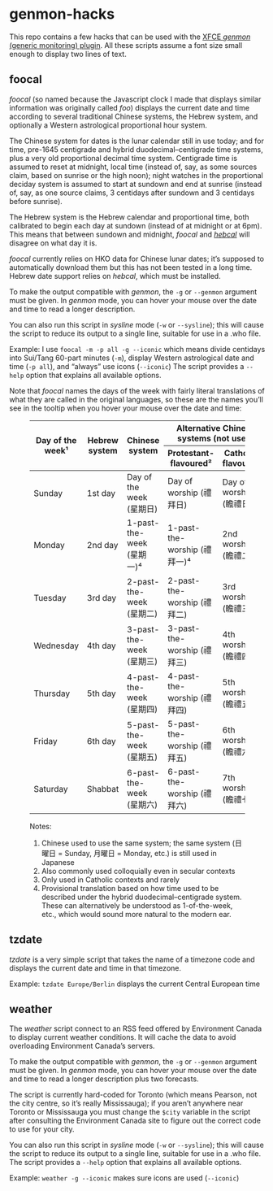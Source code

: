 # genmon-hacks
This repo contains a few hacks that can be used with the [XFCE *genmon* (generic monitoring) plugin](https://docs.xfce.org/panel-plugins/xfce4-genmon-plugin/start).
All these scripts assume a font size small enough to display two lines of text.

## foocal
*foocal*
(so named because the Javascript clock I made that displays similar information was originally called *foo*)
displays the current date and time according to several traditional Chinese systems,
the Hebrew system,
and optionally a Western astrological proportional hour system.

The Chinese system for dates is the lunar calendar still in use today;
and for time, pre-1645 centigrade and
hybrid duodecimal–centigrade time systems,
plus a very old proportional decimal time system.
Centigrade time is assumed to reset at midnight, local time
(instead of, say, as some sources claim, based on sunrise or the high noon);
night watches in the proportional deciday system is assumed to start at sundown and end at sunrise
(instead of, say, as one source claims, 3 centidays after sundown and 3 centidays before sunrise).

The Hebrew system is the Hebrew calendar and proportional time,
both calibrated to begin each day at sundown
(instead of at midnight or at 6pm).
This means that between sundown and midnight,
*foocal* and [*hebcal*](https://github.com/hebcal/hebcal) will disagree on what day it is.

*foocal* currently relies on HKO data for Chinese lunar dates;
it’s supposed to automatically download them but this has not been tested in a long time.
Hebrew date support relies on *hebcal*, which must be installed.

To make the output compatible with *genmon*, the `-g` or `--genmon` argument must be given.
In *genmon* mode, you can hover your mouse over the date and time to read a longer description.

You can also run this script in *sysline* mode (`-w` or `--sysline`);
this will cause the script to reduce its output to a single line,
suitable for use in a .who file.

Example: I use `foocal -m -p all -g --iconic` which means
divide centidays into Sui/Tang 60-part minutes (`-m`),
display Western astrological date and time (`-p all`),
and “always” use icons (`--iconic`)
The script provides a `--help` option that explains all available options.

Note that *foocal* names the days of the week with fairly literal translations of what they are called in the original languages,
so these are the names you’ll see in the tooltip when you hover your mouse over the date and time:

<figure>
<table><thead>
<tr><th rowspan=2> Day of the week¹ <th rowspan=2> Hebrew system <th rowspan=2> Chinese system <th colspan=2> Alternative Chinese systems (not used)
<tr><th>Protestant-flavoured²<th>Catholic-flavoured³
  </thead><tbody>
<tr><td>Sunday          <td>1st day       <td>Day of the week (星期日)  <td>Day of worship (禮拜日)      <td> Day of worship (瞻禮日)
<tr><td>Monday          <td>2nd day       <td>1-past-the-week (星期一)⁴ <td>1-past-the-worship (禮拜一)⁴ <td> 2nd worship (瞻禮二)
<tr><td>Tuesday         <td>3rd day       <td>2-past-the-week (星期二)  <td>2-past-the-worship (禮拜二)  <td> 3rd worship (瞻禮三)
<tr><td>Wednesday       <td>4th day       <td>3-past-the-week (星期三)  <td>3-past-the-worship (禮拜三)  <td> 4th worship (瞻禮四)
<tr><td>Thursday        <td>5th day       <td>4-past-the-week (星期四)  <td>4-past-the-worship (禮拜四)  <td> 5th worship (瞻禮五)
<tr><td>Friday          <td>6th day       <td>5-past-the-week (星期五)  <td>5-past-the-worship (禮拜五)  <td> 6th worship (瞻禮六)
<tr><td>Saturday        <td>Shabbat       <td>6-past-the-week (星期六)  <td>6-past-the-worship (禮拜六)  <td> 7th worship (瞻禮七)
</tbody></table>
<figcaption>Notes:
<ol>
<li>Chinese used to use the same system; the same system (日曜日 = Sunday, 月曜日 = Monday, etc.) is still used in Japanese
<li>Also commonly used colloquially even in secular contexts</li>
<li>Only used in Catholic contexts and rarely</li>
<li>Provisional translation based on how time used to be described under the hybrid duodecimal–centigrade system.
These can alternatively be understood as 1-of-the-week, etc., which would sound more natural to the modern ear.
</ol></figcaption>
</figure>
  
## tzdate
*tzdate* is a very simple script that takes the name of a timezone code and displays the current date and time in that timezone.

Example: `tzdate Europe/Berlin` displays the current Central European time

## weather
The *weather* script connect to an RSS feed offered by Environment Canada to display current weather conditions.
It will cache the data to avoid overloading Environment Canada’s servers.

To make the output compatible with *genmon*, the `-g` or `--genmon` argument must be given.
In *genmon* mode, you can hover your mouse over the date and time to read a longer description
plus two forecasts.

The script is currently hard-coded for Toronto (which means Pearson, not the city centre, so it’s really Mississauga);
if you aren’t anywhere near Toronto or Mississauga you must change the `$city` variable in the script
after consulting the Environment Canada site to figure out the correct code to use for your city.

You can also run this script in *sysline* mode (`-w` or `--sysline`);
this will cause the script to reduce its output to a single line,
suitable for use in a .who file.
The script provides a `--help` option that explains all available options.

Example: `weather -g --iconic` makes sure icons are used (`--iconic`)
